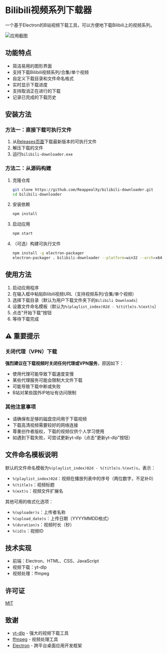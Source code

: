 # Bilibili视频系列下载器

一个基于Electron的B站视频下载工具，可以方便地下载Bilibili上的视频系列。

![应用截图](./image.png)

## 功能特点

- 简洁易用的图形界面
- 支持下载Bilibili视频系列/合集/单个视频
- 自定义下载目录和文件命名格式
- 实时显示下载进度
- 支持取消正在进行的下载
- 记录已完成的下载历史

## 安装方法

### 方法一：直接下载可执行文件

1. 从[Releases页面](https://github.com/ReappealXy/bilibili-downloader/releases)下载最新版本的可执行文件
2. 解压下载的文件
3. 运行`bilibili-downloader.exe`

### 方法二：从源码构建

1. 克隆仓库
   ```bash
   git clone https://github.com/ReappealXy/bilibili-downloader.git
   cd bilibili-downloader
   ```

2. 安装依赖
   ```bash
   npm install
   ```

3. 启动应用
   ```bash
   npm start
   ```

4. （可选）构建可执行文件
   ```bash
   npm install -g electron-packager
   electron-packager . bilibili-downloader --platform=win32 --arch=x64
   ```

## 使用方法

1. 启动应用程序
2. 在输入框中粘贴Bilibili视频URL（支持视频系列/合集/单个视频）
3. 选择下载目录（默认为用户下载文件夹下的`Bilibili Downloads`）
4. 设置文件命名模板（默认为`%(playlist_index)02d - %(title)s.%(ext)s`）
5. 点击"开始下载"按钮
6. 等待下载完成

## ⚠️ 重要提示

### 关闭代理（VPN）下载

**强烈建议在下载视频时关闭任何代理或VPN服务**，原因如下：

- 使用代理可能导致下载速度变慢
- 某些代理服务可能会限制大文件下载
- 可能导致下载中断或失败
- B站对某些国外IP地址有访问限制

### 其他注意事项

- 请确保有足够的磁盘空间用于下载视频
- 下载高清视频需要较好的网络连接
- 尊重创作者版权，下载的视频仅供个人学习使用
- 如遇到下载失败，可尝试更新yt-dlp（点击"更新yt-dlp"按钮）

## 文件命名模板说明

默认的文件命名模板为`%(playlist_index)02d - %(title)s.%(ext)s`，表示：

- `%(playlist_index)02d`：视频在播放列表中的序号（两位数字，不足补0）
- `%(title)s`：视频标题
- `%(ext)s`：视频文件扩展名

其他可用的格式化选项：

- `%(uploader)s`：上传者名称
- `%(upload_date)s`：上传日期（YYYYMMDD格式）
- `%(duration)s`：视频时长（秒）
- `%(id)s`：视频ID

## 技术实现

- 前端：Electron、HTML、CSS、JavaScript
- 视频下载：yt-dlp
- 视频处理：ffmpeg

## 许可证

[MIT](LICENSE)

## 致谢

- [yt-dlp](https://github.com/yt-dlp/yt-dlp) - 强大的视频下载工具
- [ffmpeg](https://ffmpeg.org/) - 视频处理工具
- [Electron](https://www.electronjs.org/) - 跨平台桌面应用开发框架